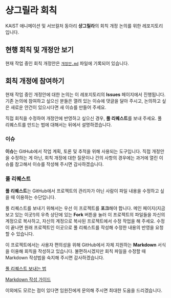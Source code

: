# 샹그릴라 회칙

KAIST 애니메이션 및 서브컬처 동아리 **샹그릴라**의 회칙 개정 논의를 위한 레포지토리입니다.

## 현행 회칙 및 개정안 보기

현재 작업 중인 회칙 개정안은 [`개정안.md`](/개정안.md) 파일에 기록되어 있습니다.

## 회칙 개정에 참여하기

현재 작업 중인 개정안에 대한 논의는 이 레포지토리의 **Issues** 페이지에서 진행됩니다. 기존 논의에 참여하고 싶으신 분들은 열려 있는 이슈에 댓글을 달아 주시고, 논의하고 싶은 새로운 안건이 있으시다면 새 이슈를 만들어 주세요.

직접 회칙을 수정하여 개정안에 반영하고 싶으신 경우, **풀 리퀘스트**를 보내 주세요. 풀 리퀘스트를 만드는 법에 대해서는 뒤에서 설명하겠습니다.

### 이슈

**이슈**는 GitHub에서 작업 계획, 토론 및 추적을 위해 사용되는 도구입니다. 직접 개정안을 수정하는 게 아닌, 회칙 개정에 대한 질문이나 건의 사항의 경우에는 과거에 열린 이슈를 참고해서 이슈를 작성해 주시면 감사하겠습니다.

### 풀 리퀘스트

**풀 리퀘스트**는 GitHub에서 프로젝트의 관리자가 아닌 사람이 파일 내용을 수정하고 싶을 때 이용하는 수단입니다.

풀 리퀘스트를 보내기 위해서는 우선 이 프로젝트를 **포크**해야 합니다. 메인 페이지(지금 보고 있는 이곳!)의 우측 상단에 있는 **Fork** 버튼을 눌러 이 프로젝트의 파일들을 자신의 계정으로 복사하고, 자신의 계정으로 복사된 프로젝트에서 수정 작업을 해 주세요. 수정이 끝나면 원래 프로젝트인 이곳으로 풀 리퀘스트를 작성해 수정한 내용의 반영을 요청할 수 있습니다.

이 프로젝트에서는 사용자 편의성을 위해 GitHub에서 자체 지원하는 **Markdown** 서식을 이용해 회칙을 작성하고 있습니다. 불편하시겠지만 회칙 파일을 수정할 때 Markdown 작성법을 숙지해 주시면 감사하겠습니다.

[풀 리퀘스트 보내는 법](https://www.youtube.com/watch?v=rgbCcBNZcdQ)

[Markdown 작성 가이드](https://gist.github.com/ihoneymon/652be052a0727ad59601)

이외에도 모르는 점이 있다면 임원진에게 문의해 주시면 최대한 도움을 드리겠습니다.
